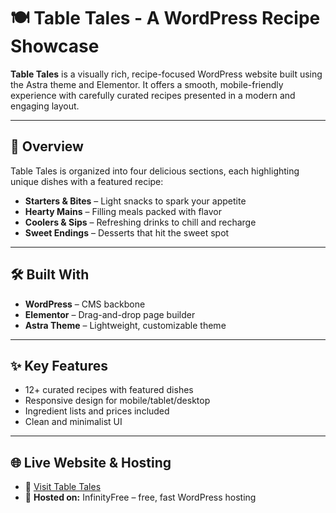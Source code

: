 # 🍽️ Table Tales - A WordPress Recipe Showcase

**Table Tales** is a visually rich, recipe-focused WordPress website built using the Astra theme and Elementor. It offers a smooth, mobile-friendly experience with carefully curated recipes presented in a modern and engaging layout.

---

## 📖 Overview

Table Tales is organized into four delicious sections, each highlighting unique dishes with a featured recipe:

- **Starters & Bites** – Light snacks to spark your appetite  
- **Hearty Mains** – Filling meals packed with flavor  
- **Coolers & Sips** – Refreshing drinks to chill and recharge  
- **Sweet Endings** – Desserts that hit the sweet spot  

---

## 🛠️ Built With

- **WordPress** – CMS backbone  
- **Elementor** – Drag-and-drop page builder  
- **Astra Theme** – Lightweight, customizable theme 

---

## ✨ Key Features

- 12+ curated recipes with featured dishes  
- Responsive design for mobile/tablet/desktop  
- Ingredient lists and prices included  
- Clean and minimalist UI

---

## 🌐 Live Website & Hosting
- 🔗 [Visit Table Tales](https://tabletales.infinityfreeapp.com/)
- 🚀 **Hosted on:** InfinityFree – free, fast WordPress hosting
